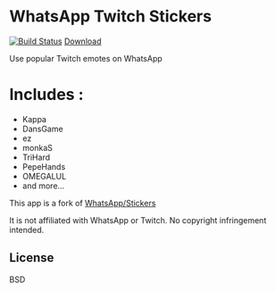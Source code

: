 # WhatsApp Twitch Stickers

[![Build Status](https://travis-ci.org/DoubleGremlin181/WhatsApp-Twitch-Stickers.svg?branch=master)](https://travis-ci.org/DoubleGremlin181/WhatsApp-Twitch-Stickers)
[Download](https://github.com/DoubleGremlin181/WhatsApp-Twitch-Stickers/releases/download/2.0/app-debug.apk)

Use popular Twitch emotes on WhatsApp

# Includes :

  - Kappa
  - DansGame
  - ez
  - monkaS
  - TriHard
  - PepeHands
  - OMEGALUL
  - and more...


This app is a fork of [WhatsApp/Stickers](https://github.com/WhatsApp/stickers)

It is not affiliated with WhatsApp or Twitch.
No copyright infringement intended.

License
----

BSD
